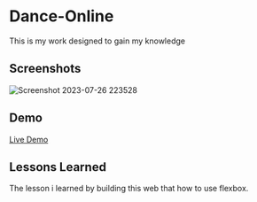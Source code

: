 # Dance-Online
This is my work designed to gain my knowledge


## Screenshots
![Screenshot 2023-07-26 223528](https://github.com/suba-shini7/Dance-Online/assets/125429575/6e20f30f-439e-4067-86e1-d9be3b6dd91c)



## Demo
[Live Demo](https://suba-shini7.github.io/Dance-Online/)




## Lessons Learned

The lesson i learned by building this web that how to use flexbox.
